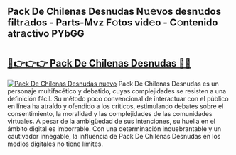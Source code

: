 ## Pack De Chilenas Desnudas N𝚞𝚎vos desn𝚞dos filtr𝚊dos - Parts-Mvz F𝚘tos vid𝚎o - C𝚘ntenido atr𝚊ctivo PYbGG

# <h2><a href="http://mb8hmj2.tromn.icu/?c=Pack+De+Chilenas+Desnudas">🔗👉👉👉 Pack De Chilenas Desnudas 🔗🔗</a></h2>

[![Pack De Chilenas Desnudas nuevo](https://i.imgur.com/pEAQMta.gif)](http://mb8hmj2.tromn.icu/?c=Pack+De+Chilenas+Desnudas)
Pack De Chilenas Desnudas es un personaje multifacético y debatido, cuyas complejidades se resisten a una definición fácil.  Su método poco convencional de interactuar con el público en línea ha atraído y ofendido a los críticos, estimulando debates sobre el consentimiento, la moralidad y las complejidades de las comunidades virtuales. A pesar de la ambigüedad de sus intenciones, su huella en el ámbito digital es imborrable. Con una determinación inquebrantable y un cautivador innegable, la influencia de Pack De Chilenas Desnudas en los medios digitales no tiene límites.

